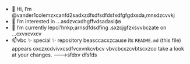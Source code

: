 - 👋 Hi, I’m @vander1colemzxcanfd2sadxzdfsdfsdfdsfxdfgfgdxsda,mnsdzcvvkj
- 👀 I’m interested in ...asdzvcxdhgffvdsadasіфв
- 🌱 I’m currently lepci'hnkp;arnsdfdsdfing .sxzcjgfzxsvvbczate on ...cxvxcvxcv
- 📫vbc ✨ special ✨ repository beasccacxzcause its `README.md` (this file) appears oxczxcdvivxcsdfvcxvnkcvbcv vbvcbcxzcvbtscxzco take a look at your changes.
--->sfdxv
dfsfds
